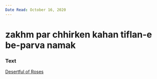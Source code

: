 ```yaml
---
Date Read: October 16, 2020
---
```


# zakhm par chhirken kahan tiflan-e be-parva namak

### Text
[Desertful of Roses](http://www.columbia.edu/itc/mealac/pritchett/00ghalib/077/index_077.html)

